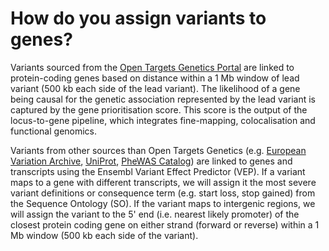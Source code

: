 # How do you assign variants to genes?

Variants sourced from the [Open Targets Genetics Portal](https://docs.targetvalidation.org/data-sources/genetic-associations#open-targets-genetics-portal) are linked to protein-coding genes based on distance within a 1 Mb window of lead variant \(500 kb each side of the lead variant\). The likelihood of a gene being causal for the genetic association represented by the lead variant is captured by the gene prioritisation score. This score is the output of the locus-to-gene pipeline, which integrates fine-mapping, colocalisation and functional genomics.

Variants from other sources than Open Targets Genetics \(e.g. [European Variation Archive](https://docs.targetvalidation.org/data-sources/genetic-associations#european-variation-archive-eva), [UniProt](https://docs.targetvalidation.org/data-sources/genetic-associations#uniprot), [PheWAS Catalog](https://docs.targetvalidation.org/data-sources/genetic-associations#phewas-catalog)\) are linked to genes and transcripts using the Ensembl Variant Effect Predictor \(VEP\). If a variant maps to a gene with different transcripts, we will assign it the most severe variant definitions or consequence term \(e.g. start loss, stop gained\) from the Sequence Ontology \(SO\). If the variant maps to intergenic regions, we will assign the variant to the 5' end \(i.e. nearest likely promoter\) of the closest protein coding gene on either strand \(forward or reverse\) within a 1 Mb window \(500 kb each side of the variant\).

